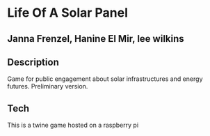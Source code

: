 # Life Of A Solar Panel 

## Janna Frenzel, Hanine El Mir, lee wilkins 

## Description
Game for public engagement about solar infrastructures and energy futures. Preliminary version.

## Tech 
This is a twine game hosted on a raspberry pi 
